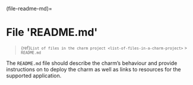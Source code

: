 (file-readme-md)=
# File 'README.md'

 > <small> {ref}`List of files in the charm project <list-of-files-in-a-charm-project>` > `README.md`</small>


The `README.md` file should describe the charm’s behaviour and provide instructions on to deploy the charm as well as links to resources for the supported application.
